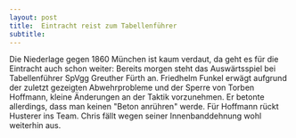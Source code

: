 ```yaml
---
layout: post
title:  Eintracht reist zum Tabellenführer
subtitle:  
---
```


Die Niederlage gegen 1860 München ist kaum verdaut, da geht es für die Eintracht auch schon weiter: Bereits morgen steht das Auswärtsspiel bei Tabellenführer SpVgg Greuther Fürth an. Friedhelm Funkel erwägt aufgrund der zuletzt gezeigten Abwehrprobleme und der Sperre von Torben Hoffmann, kleine Änderungen an der Taktik vorzunehmen. Er betonte allerdings, dass man keinen "Beton anrühren" werde. Für Hoffmann rückt Husterer ins Team. Chris fällt wegen seiner Innenbanddehnung wohl weiterhin aus.


